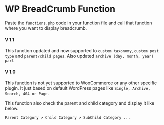 # WP BreadCrumb Function
Paste the `functions.php` code in your function file and call that function where you want to display breadcrumb.

#### V 1.1

This function updated and now supported to `custom taxonomy`, `custom post type` and `parent/child pages`. Also updated `archive (day, month, year) part`

#### V 1.0

This function is not yet supported to WooCommerce or any other specific plugin. It just based on default WordPress pages like `Single, Archive, Search, 404 or Page`.

This function also check the parent and child category and display it like below.

`Parent Category > Child Category > SubChild Category ...`
